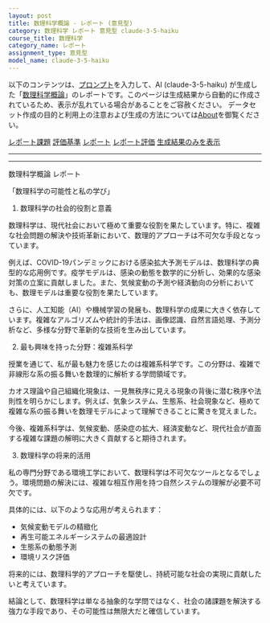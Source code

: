 ```yaml
---
layout: post
title: 数理科学概論 - レポート (意見型)
category: 数理科学 レポート 意見型 claude-3-5-haiku
course_title: 数理科学
category_name: レポート
assignment_type: 意見型
model_name: claude-3-5-haiku
---
```


以下のコンテンツは、[プロンプト](http://127.0.0.1:8000/generated/数理科学/claude-3-5-haiku/prompt_レポート-意見型.md)を入力して、AI (claude-3-5-haiku) が生成した「[数理科学概論](/contents/数理科学/)」のレポートです。このページは生成結果から自動的に作成されているため、表示が乱れている場合があることをご容赦ください。
データセット作成の目的と利用上の注意および生成の方法については[About](/About)を御覧ください。

[レポート課題](../レポート課題-意見型)
[評価基準](../評価基準-意見型)
[レポート](../レポート-意見型)
[レポート評価](../レポート評価-意見型)
[生成結果のみを表示](http://127.0.0.1:8000/generated/数理科学/claude-3-5-haiku/レポート-意見型.md)
  

***
***
  
数理科学概論 レポート

「数理科学の可能性と私の学び」

1. 数理科学の社会的役割と意義

数理科学は、現代社会において極めて重要な役割を果たしています。特に、複雑な社会問題の解決や技術革新において、数理的アプローチは不可欠な手段となっています。

例えば、COVID-19パンデミックにおける感染拡大予測モデルは、数理科学の典型的な応用例です。疫学モデルは、感染の動態を数学的に分析し、効果的な感染対策の立案に貢献しました。また、気候変動の予測や経済動向の分析においても、数理モデルは重要な役割を果たしています。

さらに、人工知能（AI）や機械学習の発展も、数理科学の成果に大きく依存しています。複雑なアルゴリズムや統計的手法は、画像認識、自然言語処理、予測分析など、多様な分野で革新的な技術を生み出しています。

2. 最も興味を持った分野：複雑系科学

授業を通じて、私が最も魅力を感じたのは複雑系科学です。この分野は、複雑で非線形な系の振る舞いを数理的に解析する学問領域です。

カオス理論や自己組織化現象は、一見無秩序に見える現象の背後に潜む秩序や法則性を明らかにします。例えば、気象システム、生態系、社会現象など、極めて複雑な系の振る舞いを数理モデルによって理解できることに驚きを覚えました。

今後、複雑系科学は、気候変動、感染症の拡大、経済変動など、現代社会が直面する複雑な課題の解明に大きく貢献すると期待されます。

3. 数理科学の将来的活用

私の専門分野である環境工学において、数理科学は不可欠なツールとなるでしょう。環境問題の解決には、複雑な相互作用を持つ自然システムの理解が必要不可欠です。

具体的には、以下のような応用が考えられます：
- 気候変動モデルの精緻化
- 再生可能エネルギーシステムの最適設計
- 生態系の動態予測
- 環境リスク評価

将来的には、数理科学的アプローチを駆使し、持続可能な社会の実現に貢献したいと考えています。

結論として、数理科学は単なる抽象的な学問ではなく、社会の諸課題を解決する強力な手段であり、その可能性は無限大だと確信しています。
